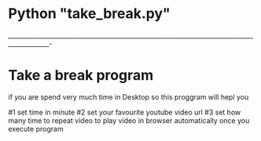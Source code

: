 # Python "take_break.py"
___________________________________________________________________________________________-

# Take a break program
if you are spend very much time in Desktop so this proggram will hepl you

#1 set time in minute
#2 set your favourite youtube video url
#3 set how many time to repeat video to play video in browser automatically once you execute program
